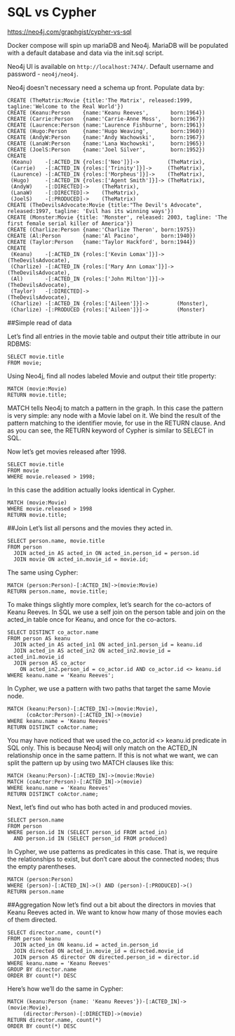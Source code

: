 # SQL vs Cypher

https://neo4j.com/graphgist/cypher-vs-sql

Docker compose will spin up mariaDB and Neo4j. MariaDB will be populated with a default database and data via the init.sql script.

Neo4j UI is available on `http://localhost:7474/`. Default username and password - `neo4j/neo4j`.

 Neo4j doesn't necessary need a schema up front. Populate data by:
 
 ```
CREATE (TheMatrix:Movie {title:'The Matrix', released:1999, tagline:'Welcome to the Real World'})
CREATE (Keanu:Person    {name:'Keanu Reeves',       born:1964})
CREATE (Carrie:Person   {name:'Carrie-Anne Moss',   born:1967})
CREATE (Laurence:Person {name:'Laurence Fishburne', born:1961})
CREATE (Hugo:Person     {name:'Hugo Weaving',       born:1960})
CREATE (AndyW:Person    {name:'Andy Wachowski',     born:1967})
CREATE (LanaW:Person    {name:'Lana Wachowski',     born:1965})
CREATE (JoelS:Person    {name:'Joel Silver',        born:1952})
CREATE
  (Keanu)    -[:ACTED_IN {roles:['Neo']}]->         (TheMatrix),
  (Carrie)   -[:ACTED_IN {roles:['Trinity']}]->     (TheMatrix),
  (Laurence) -[:ACTED_IN {roles:['Morpheus']}]->    (TheMatrix),
  (Hugo)     -[:ACTED_IN {roles:['Agent Smith']}]-> (TheMatrix),
  (AndyW)    -[:DIRECTED]->    (TheMatrix),
  (LanaW)    -[:DIRECTED]->    (TheMatrix),
  (JoelS)    -[:PRODUCED]->    (TheMatrix)
CREATE (TheDevilsAdvocate:Movie {title:"The Devil's Advocate", released:1997, tagline: 'Evil has its winning ways'})
CREATE (Monster:Movie {title: 'Monster', released: 2003, tagline: 'The first female serial killer of America'})
CREATE (Charlize:Person {name:'Charlize Theron', born:1975})
CREATE (Al:Person       {name:'Al Pacino',       born:1940})
CREATE (Taylor:Person   {name:'Taylor Hackford', born:1944})
CREATE
  (Keanu)    -[:ACTED_IN {roles:['Kevin Lomax']}]->    (TheDevilsAdvocate),
  (Charlize) -[:ACTED_IN {roles:['Mary Ann Lomax']}]-> (TheDevilsAdvocate),
  (Al)       -[:ACTED_IN {roles:['John Milton']}]->    (TheDevilsAdvocate),
  (Taylor)   -[:DIRECTED]->                            (TheDevilsAdvocate),
  (Charlize) -[:ACTED_IN {roles:['Aileen']}]->         (Monster),
  (Charlize) -[:PRODUCED {roles:['Aileen']}]->         (Monster)
```

##Simple read of data

Let’s find all entries in the movie table and output their title attribute in our RDBMS:

```
SELECT movie.title
FROM movie;
```
Using Neo4j, find all nodes labeled Movie and output their title property:
```
MATCH (movie:Movie)
RETURN movie.title;
```

MATCH tells Neo4j to match a pattern in the graph. In this case the pattern is very simple: any node with a Movie label on it. We bind the result of the pattern matching to the identifier movie, for use in the RETURN clause. And as you can see, the RETURN keyword of Cypher is similar to SELECT in SQL.

Now let’s get movies released after 1998.

```
SELECT movie.title
FROM movie
WHERE movie.released > 1998;
```
In this case the addition actually looks identical in Cypher.
```
MATCH (movie:Movie)
WHERE movie.released > 1998
RETURN movie.title;
```

##Join
Let’s list all persons and the movies they acted in.

```
SELECT person.name, movie.title
FROM person
  JOIN acted_in AS acted_in ON acted_in.person_id = person.id
  JOIN movie ON acted_in.movie_id = movie.id;
```
The same using Cypher:

```
MATCH (person:Person)-[:ACTED_IN]->(movie:Movie)
RETURN person.name, movie.title;
```

To make things slightly more complex, let’s search for the co-actors of Keanu Reeves. In SQL we use a self join on the person table and join on the acted_in table once for Keanu, and once for the co-actors.
```
SELECT DISTINCT co_actor.name
FROM person AS keanu
  JOIN acted_in AS acted_in1 ON acted_in1.person_id = keanu.id
  JOIN acted_in AS acted_in2 ON acted_in2.movie_id = acted_in1.movie_id
  JOIN person AS co_actor
    ON acted_in2.person_id = co_actor.id AND co_actor.id <> keanu.id
WHERE keanu.name = 'Keanu Reeves';
```

In Cypher, we use a pattern with two paths that target the same Movie node.

```
MATCH (keanu:Person)-[:ACTED_IN]->(movie:Movie),
      (coActor:Person)-[:ACTED_IN]->(movie)
WHERE keanu.name = 'Keanu Reeves'
RETURN DISTINCT coActor.name;
```

You may have noticed that we used the co_actor.id <> keanu.id predicate in SQL only. This is because Neo4j will only match on the ACTED_IN relationship once in the same pattern. If this is not what we want, we can split the pattern up by using two MATCH clauses like this:

```
MATCH (keanu:Person)-[:ACTED_IN]->(movie:Movie)
MATCH (coActor:Person)-[:ACTED_IN]->(movie)
WHERE keanu.name = 'Keanu Reeves'
RETURN DISTINCT coActor.name;
```

Next, let’s find out who has both acted in and produced movies.
```
SELECT person.name
FROM person
WHERE person.id IN (SELECT person_id FROM acted_in)
  AND person.id IN (SELECT person_id FROM produced)
```

In Cypher, we use patterns as predicates in this case. That is, we require the relationships to exist, but don’t care about the connected nodes; thus the empty parentheses.

```
MATCH (person:Person)
WHERE (person)-[:ACTED_IN]->() AND (person)-[:PRODUCED]->()
RETURN person.name
```
##Aggregation
Now let’s find out a bit about the directors in movies that Keanu Reeves acted in. We want to know how many of those movies each of them directed.
```
SELECT director.name, count(*)
FROM person keanu
  JOIN acted_in ON keanu.id = acted_in.person_id
  JOIN directed ON acted_in.movie_id = directed.movie_id
  JOIN person AS director ON directed.person_id = director.id
WHERE keanu.name = 'Keanu Reeves'
GROUP BY director.name
ORDER BY count(*) DESC
```
Here’s how we’ll do the same in Cypher:

```
MATCH (keanu:Person {name: 'Keanu Reeves'})-[:ACTED_IN]->(movie:Movie),
     (director:Person)-[:DIRECTED]->(movie)
RETURN director.name, count(*)
ORDER BY count(*) DESC
```